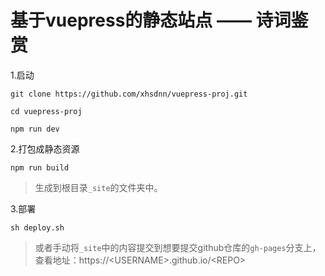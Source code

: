 # 基于vuepress的静态站点 —— 诗词鉴赏

1.启动

```
git clone https://github.com/xhsdnn/vuepress-proj.git

cd vuepress-proj

npm run dev
```

2.打包成静态资源

```
npm run build
```

> 生成到根目录`_site`的文件夹中。

3.部署

```
sh deploy.sh
```

> 或者手动将`_site`中的内容提交到想要提交github仓库的`gh-pages`分支上，查看地址：https://\<USERNAME\>.github.io/\<REPO\>
